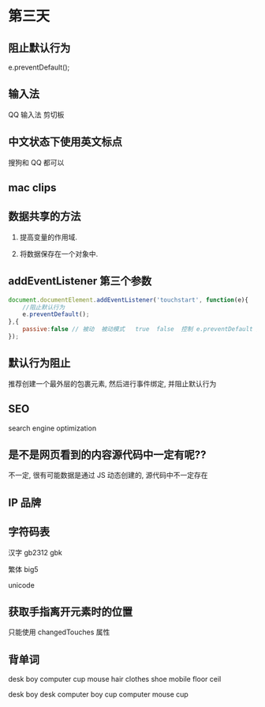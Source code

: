 # 第三天


## 阻止默认行为
e.preventDefault();

## 输入法
QQ 输入法 剪切板

## 中文状态下使用英文标点
搜狗和 QQ 都可以

## mac clips

## 数据共享的方法
1. 提高变量的作用域.

2. 将数据保存在一个对象中.

## addEventListener 第三个参数
```js
document.documentElement.addEventListener('touchstart', function(e){
    //阻止默认行为
    e.preventDefault();
},{
    passive:false // 被动  被动模式   true  false  控制 e.preventDefault 是否失效
}); 
```

## 默认行为阻止
推荐创建一个最外层的包裹元素, 然后进行事件绑定, 并阻止默认行为

## SEO
search engine optimization  

## 是不是网页看到的内容源代码中一定有呢??
不一定, 很有可能数据是通过 JS 动态创建的, 源代码中不一定存在

## IP  品牌

## 字符码表
汉字
gb2312  gbk

繁体
big5

unicode 

## 获取手指离开元素时的位置
只能使用 changedTouches 属性

## 背单词
desk
boy
computer
cup
mouse
hair
clothes
shoe
mobile
floor
ceil

desk
boy
desk
computer
boy
cup
computer
mouse
cup






